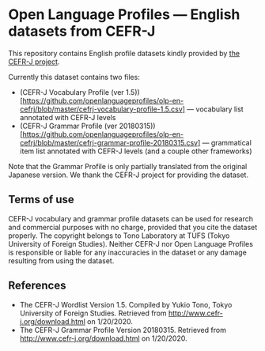 # Open Language Profiles — English datasets from CEFR-J

This repository contains English profile datasets kindly provided by [the CEFR-J project](http://www.cefr-j.org/).

Currently this dataset contains two files:

* (CEFR-J Vocabulary Profile (ver 1.5))[https://github.com/openlanguageprofiles/olp-en-cefrj/blob/master/cefrj-vocabulary-profile-1.5.csv] — vocabulary list annotated with CEFR-J levels
* (CEFR-J Grammar Profile (ver 20180315))[https://github.com/openlanguageprofiles/olp-en-cefrj/blob/master/cefrj-grammar-profile-20180315.csv] — grammatical item list annotated with CEFR-J levels (and a couple other frameworks)

Note that the Grammar Profile is only partially translated from the original Japanese version. We thank the CEFR-J project for providing the dataset.

## Terms of use

CEFR-J vocabulary and grammar profile datasets can be used for research and commercial purposes with no charge, provided that you cite the dataset properly. The copyright belongs to Tono Laboratory at TUFS (Tokyo University of Foreign Studies). Neither CEFR-J nor Open Language Profiles is responsible or liable for any inaccuracies in the dataset or any damage resulting from using the dataset.

## References

* The CEFR-J Wordlist Version 1.5. Compiled by Yukio Tono, Tokyo University of Foreign Studies. Retrieved from http://www.cefr-j.org/download.html on 1/20/2020.
* The CEFR-J Grammar Profile Version 20180315. Retrieved from http://www.cefr-j.org/download.html on 1/20/2020.
